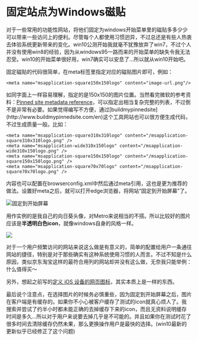 # 固定站点为Windows磁贴

对于一些常用的功能性网站，将他们固定为windows开始菜单里的磁贴多多少少可以带来一些访问上的便利。尽管每个人都使用习惯迥异，不过总还是有些人热衷去体验系统更新带来的变化。win10公测开始我就毫不犹豫放弃了win7，不过个人并没有使用win8的经验，因为从windows95一路而来的开始菜单的缺失令我无法忍受。win10的开始菜单很好用，win7确实可以安息了...所以就从win10开始吧。

固定磁贴的代码很简单，在meta标签里指定对应的磁贴图片即可，例如：

```
<meta name="msapplication-square150x150logo" content="image-url.png"/>
```

如同字面上一样容易理解，指定的是150x150的图片位置。当然看完微软的参考资料：[Pinned site metadata reference](https://msdn.microsoft.com/en-us/library/dn255024(v=vs.85).aspx)，可以指定出相当复杂完整的列表，不过倒不是非常有必要。如果觉得编写不方便，通过[buildmypinnedsite](http://www.buildmypinnedsite.com/en)这个工具网站也可以很方便生成代码，不过生成质量一般。比如：

```
<meta name="msapplication-square310x310logo" content="/msapplication-square310x310logo.png" />
<meta name="msapplication-wide310x150logo" content="/msapplication-wide310x150logo.png" />
<meta name="msapplication-square150x150logo" content="/msapplication-square150x150logo.png" />
<meta name="msapplication-square70x70logo" content="/msapplication-square70x70logo.png" />
```

内容也可以配置在browserconfig.xml中然后通过meta引用，这也是更为推荐的做法。设置好meta之后，就可以打开edge浏览器，将网站“固定到开始屏幕”了。

![固定到开始屏幕](https://swordair.com/content/images/2016/01/pinned-site-2.jpg)

用作实例的是我自己的向日葵头像，对Metro来说相当的不搭。所以比较好的图片应该是**半透明白色icon**，就像windows自身的风格一样。

![](https://swordair.com/content/images/2016/01/pinned-swordair.jpg)

对于一个用户频繁访问的网站来说这么做是有意义的，简单的配置给用户一条通往网站的捷径，特别是对于那些确实有这种系统使用习惯的人而言。不过不知是什么原因，类似京东淘宝这样的最符合用列的网站却并没有这么做，无奈我只能举例：什么值得买～

另外，想起之前写的[定义 iOS 设备的网页图标](http://swordair.com/custom-web-icons-for-ios-devices/)，其实本质上是一样的东西。

最后说个注意点，在选择图片的时候务必慎重些，因为固定到开始屏幕之后，图片在客户端是有缓存的。如果你不小心被客户缓存了测试的icon就真心烦人了。我搜索并尝试了约半小时都未能正确的去掉缓存下来的icon，而且无资料说明缓存时间是多久...所以对于用户来说要去掉几乎是不可能的。并且如果你在测试时花了很多时间去清除缓存仍然未果，那么更换操作用户是最快的选择。(win10最新的更新似乎已经修正了这个问题)







